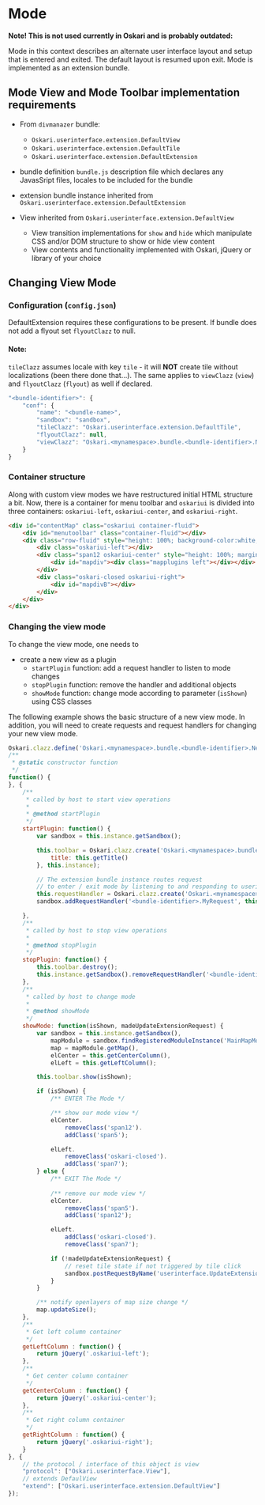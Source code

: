 # Mode

**Note! This is not used currently in Oskari and is probably outdated:**

Mode in this context describes an alternate user interface layout and setup that is entered and exited. The default layout is resumed upon exit. Mode is implemented as an extension bundle.

## Mode View and Mode Toolbar implementation requirements

* From `divmanazer` bundle:
    * `Oskari.userinterface.extension.DefaultView`
    * `Oskari.userinterface.extension.DefaultTile`
    * `Oskari.userinterface.extension.DefaultExtension`

* bundle definition `bundle.js` description file which declares any JavasSript files, locales to be included for the bundle
* extension bundle instance inherited from `Oskari.userinterface.extension.DefaultExtension`
* View inherited from `Oskari.userinterface.extension.DefaultView`
    * View transition implementations for `show` and `hide` which manipulate CSS and/or DOM structure to show or hide view content
    * View contents and functionality implemented with Oskari, jQuery or library of your choice

## Changing View Mode

### Configuration (`config.json`)

DefaultExtension requires these configurations to be present. If bundle does not add a flyout set `flyoutClazz` to null.

#### **Note:**

`tileClazz` assumes locale with key `tile` - it will **NOT** create tile without localizations (been there done that...). The same applies to `viewClazz` (`view`) and `flyoutClazz` (`flyout`) as well if declared.

```javascript
"<bundle-identifier>": {
    "conf": {
        "name": "<bundle-name>",
        "sandbox": "sandbox",
        "tileClazz": "Oskari.userinterface.extension.DefaultTile",
        "flyoutClazz": null,
        "viewClazz": "Oskari.<mynamespace>.bundle.<bundle-identifier>.NewModeView"
    }
}
```

### Container structure

Along with custom view modes we have restructured initial HTML structure a bit. Now, there is a container for menu toolbar and `oskariui` is divided into three containers: `oskariui-left`, `oskariui-center`, and `oskariui-right`.

```html
<div id="contentMap" class="oskariui container-fluid">
    <div id="menutoolbar" class="container-fluid"></div>
    <div class="row-fluid" style="height: 100%; background-color:white;">
        <div class="oskariui-left"></div>
        <div class="span12 oskariui-center" style="height: 100%; margin: 0;">
            <div id="mapdiv"><div class="mapplugins left"></div></div>
        </div>
        <div class="oskari-closed oskariui-right">
            <div id="mapdivB"></div>
        </div>
    </div>
</div>
```

### Changing the view mode

To change the view mode, one needs to

* create a new view as a plugin
    * `startPlugin` function: add a request handler to listen to mode changes
    * `stopPlugin` function: remove the handler and additional objects
    * `showMode` function: change mode according to parameter (`isShown`) using CSS classes

The following example shows the basic structure of a new view mode. In addition, you will need to create requests and request handlers for changing your new view mode.

```javascript
Oskari.clazz.define('Oskari.<mynamespace>.bundle.<bundle-identifier>.NewModeView',
/**
 * @static constructor function
 */
function() {
}, {
    /**
     * called by host to start view operations
     *
     * @method startPlugin
     */
    startPlugin: function() {
        var sandbox = this.instance.getSandbox();

        this.toolbar = Oskari.clazz.create('Oskari.<mynamespace>.bundle.<bundle-identifier>.MyToolbar', {
            title: this.getTitle()
        }, this.instance);

        // The extension bundle instance routes request 
        // to enter / exit mode by listening to and responding to userinterface.ExtensionUpdatedEvent 
        this.requestHandler = Oskari.clazz.create('Oskari.<mynamespace>.bundle.<bundle-identifier>.request.MyRequestHandler', this);
        sandbox.addRequestHandler('<bundle-identifier>.MyRequest', this.requestHandler);

    },
    /**
     * called by host to stop view operations
     *
     * @method stopPlugin
     */
    stopPlugin: function() {
        this.toolbar.destroy();
        this.instance.getSandbox().removeRequestHandler('<bundle-identifier>.MyRequest', this.requestHandler);
    },
    /**
     * called by host to change mode
     *
     * @method showMode
     */
    showMode: function(isShown, madeUpdateExtensionRequest) {
        var sandbox = this.instance.getSandbox(),
            mapModule = sandbox.findRegisteredModuleInstance('MainMapModule'),
            map = mapModule.getMap(),
            elCenter = this.getCenterColumn(),
            elLeft = this.getLeftColumn();

        this.toolbar.show(isShown);

        if (isShown) {
            /** ENTER The Mode */

            /** show our mode view */
            elCenter.
                removeClass('span12').
                addClass('span5');

            elLeft.
                removeClass('oskari-closed').
                addClass('span7');
        } else {
            /** EXIT The Mode */
            
            /** remove our mode view */
            elCenter.
                removeClass('span5').
                addClass('span12');

            elLeft.
                addClass('oskari-closed').
                removeClass('span7');

            if (!madeUpdateExtensionRequest) {
                // reset tile state if not triggered by tile click
                sandbox.postRequestByName('userinterface.UpdateExtensionRequest', [this.instance, 'close']);
            }
        }

        /** notify openlayers of map size change */
        map.updateSize();
    },
    /**
     * Get left column container
     */
    getLeftColumn : function() {
        return jQuery('.oskariui-left');
    },
    /**
     * Get center column container
     */
    getCenterColumn : function() {
        return jQuery('.oskariui-center');
    },
    /**
     * Get right column container
     */
    getRightColumn : function() {
        return jQuery('.oskariui-right');
    }
}, {
    // the protocol / interface of this object is view
    "protocol": ["Oskari.userinterface.View"],
    // extends DefaulView
    "extend": ["Oskari.userinterface.extension.DefaultView"]
});
```